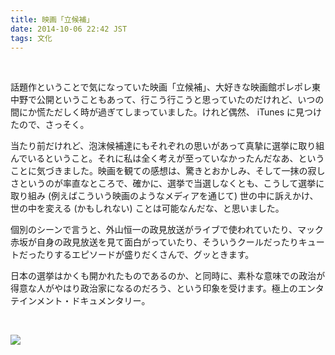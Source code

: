 ```yaml
---
title: 映画「立候補」
date: 2014-10-06 22:42 JST
tags: 文化
---
```


<br />

話題作ということで気になっていた映画「立候補」、大好きな映画館ポレポレ東中野で公開ということもあって、行こう行こうと思っていたのだけれど、いつの間にか慌ただしく時が過ぎてしまっていました。けれど偶然、 iTunes に見つけたので、さっそく。

当たり前だけれど、泡沫候補達にもそれぞれの思いがあって真摯に選挙に取り組んでいるということ。それに私は全く考えが至っていなかったんだなあ、ということに気づきました。映画を観ての感想は、驚きとおかしみ、そして一抹の寂しさというのが率直なところで、確かに、選挙で当選しなくとも、こうして選挙に取り組み (例えばこういう映画のようなメディアを通じて) 世の中に訴えかけ、世の中を変える (かもしれない) ことは可能なんだな、と思いました。

個別のシーンで言うと、外山恒一の政見放送がライブで使われていたり、マック赤坂が自身の政見放送を見て面白がっていたり、そういうクールだったりキュートだったりするエピソードが盛りだくさんで、グッときます。

日本の選挙はかくも開かれたものであるのか、と同時に、素朴な意味での政治が得意な人がやはり政治家になるのだろう、という印象を受けます。極上のエンタテインメント・ドキュメンタリー。

<br />

[![](http://img.youtube.com/vi/u85B8gMad5s/0.jpg)](https://www.youtube.com/watch?v=u85B8gMad5s)


<br />
<br />
